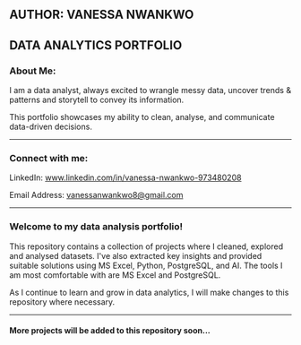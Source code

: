 ## AUTHOR: VANESSA NWANKWO

## DATA ANALYTICS PORTFOLIO

### About Me:

I am a data analyst, always excited to wrangle messy data, uncover trends & patterns and storytell to convey its information. 

This portfolio showcases my ability to clean, analyse, and communicate data-driven decisions.

---

### Connect with me:

LinkedIn: www.linkedin.com/in/vanessa-nwankwo-973480208 

Email Address: vanessanwankwo8@gmail.com

---

### Welcome to my data analysis portfolio!  

This repository contains a collection of projects where I cleaned, explored and analysed datasets. I've also extracted key insights and provided suitable solutions using MS Excel, Python, PostgreSQL, and AI.
The tools I am most comfortable with are MS Excel and PostgreSQL.

As I continue to learn and grow in data analytics, I will make changes to this repository where necessary.

---

#### More projects will be added to this repository soon...
